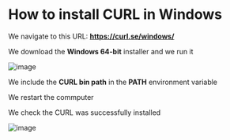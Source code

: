 # How to install CURL in Windows

We navigate to this URL: **https://curl.se/windows/**

We download the **Windows 64-bit** installer and we run it 

![image](https://github.com/luiscoco/CURL_Windows_Installation/assets/32194879/1f5566a9-4098-40de-a78d-0364f8d2a553)

We include the **CURL bin path** in the **PATH** environment variable 


We restart the commputer

We check the CURL was successfully installed

![image](https://github.com/luiscoco/CURL_Windows_Installation/assets/32194879/07b8577a-c3cb-4c21-b90a-2bc176239277)


